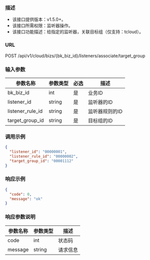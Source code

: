 ### 描述

- 该接口提供版本：v1.5.0+。
- 该接口所需权限：监听器操作。
- 该接口功能描述：给指定的监听器，关联目标组（仅支持：tcloud）。

### URL

POST /api/v1/cloud/bizs/{bk_biz_id}/listeners/associate/target_group

### 输入参数

| 参数名称            | 参数类型  | 必选 | 描述          |
|--------------------|---------|------|--------------|
| bk_biz_id          | int     | 是   | 业务ID        |
| listener_id        | string  | 是   | 监听器的ID     |
| listener_rule_id   | string  | 是   | 监听器规则的ID  |
| target_group_id    | string  | 是   | 目标组的ID     |

### 调用示例

```json
{
  "listener_id": "00000001",
  "listener_rule_id": "00000002",
  "target_group_id": "00001112"
}
```

### 响应示例

```json
{
  "code": 0,
  "message": "ok"
}
```

### 响应参数说明

| 参数名称  | 参数类型  | 描述    |
|---------|----------|---------|
| code    | int      | 状态码   |
| message | string   | 请求信息 |
